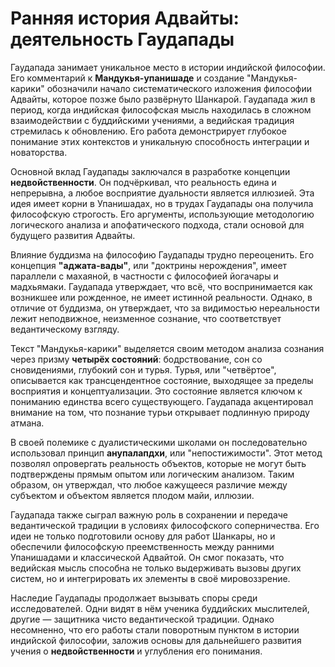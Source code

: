 # Ранняя история Адвайты: деятельность Гаудапады

Гаудапада занимает уникальное место в истории индийской философии. Его комментарий к **Мандукья-упанишаде** и создание "Мандукья-карики" обозначили начало систематического изложения философии Адвайты, которое позже было развёрнуто Шанкарой. Гаудапада жил в период, когда индийская философская мысль находилась в сложном взаимодействии с буддийскими учениями, а ведийская традиция стремилась к обновлению. Его работа демонстрирует глубокое понимание этих контекстов и уникальную способность интеграции и новаторства.

Основной вклад Гаудапады заключался в разработке концепции **недвойственности**. Он подчёркивал, что реальность едина и непрерывна, а любое восприятие дуальности является иллюзией. Эта идея имеет корни в Упанишадах, но в трудах Гаудапады она получила философскую строгость. Его аргументы, использующие методологию логического анализа и апофатического подхода, стали основой для будущего развития Адвайты.

Влияние буддизма на философию Гаудапады трудно переоценить. Его концепция **"аджата-вады"**, или "доктрины нерождения", имеет параллели с махаяной, в частности с философией йогачары и мадхьямаки. Гаудапада утверждает, что всё, что воспринимается как возникшее или рожденное, не имеет истинной реальности. Однако, в отличие от буддизма, он утверждает, что за видимостью нереальности лежит неподвижное, неизменное сознание, что соответствует ведантическому взгляду.

Текст "Мандукья-карики" выделяется своим методом анализа сознания через призму **четырёх состояний**: бодрствование, сон со сновидениями, глубокий сон и турья. Турья, или "четвёртое", описывается как трансцендентное состояние, выходящее за пределы восприятия и концептуализации. Это состояние является ключом к пониманию единства всего существующего. Гаудапада акцентировал внимание на том, что познание турьи открывает подлинную природу атмана.

В своей полемике с дуалистическими школами он последовательно использовал принцип **анупалапдхи**, или "непостижимости". Этот метод позволял опровергать реальность объектов, которые не могут быть подтверждены прямым опытом или логическим анализом. Таким образом, он утверждал, что любое кажущееся различие между субъектом и объектом является плодом майи, иллюзии.

Гаудапада также сыграл важную роль в сохранении и передаче ведантической традиции в условиях философского соперничества. Его идеи не только подготовили основу для работ Шанкары, но и обеспечили философскую преемственность между ранними Упанишадами и классической Адвайтой. Он смог показать, что ведийская мысль способна не только выдерживать вызовы других систем, но и интегрировать их элементы в своё мировоззрение.

Наследие Гаудапады продолжает вызывать споры среди исследователей. Одни видят в нём ученика буддийских мыслителей, другие — защитника чисто ведантической традиции. Однако несомненно, что его работы стали поворотным пунктом в истории индийской философии, заложив основы для дальнейшего развития учения о **недвойственности** и углубления его понимания.
